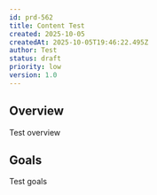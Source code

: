 ```yaml
---
id: prd-562
title: Content Test
created: 2025-10-05
createdAt: 2025-10-05T19:46:22.495Z
author: Test
status: draft
priority: low
version: 1.0
---
```


## Overview
Test overview
## Goals
Test goals